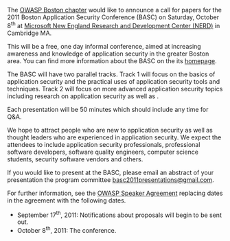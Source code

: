The [OWASP Boston chapter](Boston "wikilink") would like to announce a
call for papers for the 2011 Boston Application Security Conference
(BASC) on Saturday, October 8<sup>th</sup> at [Microsoft New England
Research and Development Center
(NERD)](http://microsoftcambridge.com/Default.aspx) in Cambridge MA.

This will be a free, one day informal conference, aimed at increasing
awareness and knowledge of application security in the greater Boston
area. You can find more information about the BASC on the its
[homepage](2011_BASC_Homepage "wikilink").

The BASC will have two parallel tracks. Track 1 will focus on the basics
of application security and the practical uses of application security
tools and techniques. Track 2 will focus on more advanced application
security topics including research on application security as well as .

Each presentation will be 50 minutes which should include any time for
Q\&A.

We hope to attract people who are new to application security as well as
thought leaders who are experienced in application security. We expect
the attendees to include application security professionals,
professional software developers, software quality engineers, computer
science students, security software vendors and others.

If you would like to present at the BASC, please email an abstract of
your presentation the program committee
<basc2011presentations@gmail.com>.

For further information, see the [OWASP Speaker
Agreement](Speaker_Agreement "wikilink") replacing dates in the
agreement with the following dates.

  - September 17<sup>th</sup>, 2011: Notifications about proposals will
    begin to be sent out.
  - October 8<sup>th</sup>, 2011: The conference.